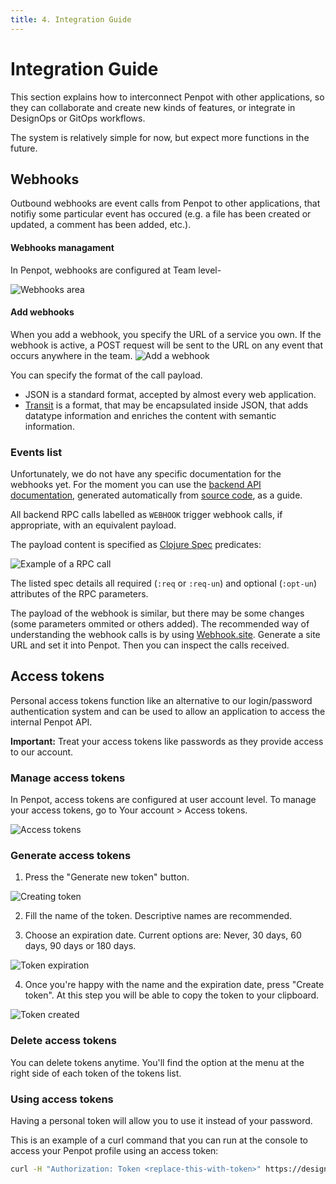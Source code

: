```yaml
---
title: 4. Integration Guide
---
```


# Integration Guide

This section explains how to interconnect Penpot with other applications, so
they can collaborate and create new kinds of features, or integrate in DesignOps
or GitOps workflows.

The system is relatively simple for now, but expect more functions in the future.

## Webhooks

Outbound webhooks are event calls from Penpot to other applications, that
notifiy some particular event has occured (e.g. a file has been created or
updated, a comment has been added, etc.).

#### Webhooks managament
In Penpot, webhooks are configured at Team level-

![Webhooks area](/img/tech-guide/webhooks.webp)

#### Add webhooks
When you add a webhook, you specify the URL of a service you own. If the webhook
is active, a POST request will be sent to the URL on any event that occurs anywhere
in the team.
![Add a webhook](/img/tech-guide/add-webhook.webp)

You can specify the format of the call payload.

* JSON is a standard format, accepted by almost every web application.
* <a href="https://github.com/cognitect/transit-format" target="_blank">Transit</a>
is a format, that may be encapsulated inside JSON, that adds datatype
information and enriches the content with semantic information.

### Events list

Unfortunately, we do not have any specific documentation for the webhooks yet.
For the moment you can use the <a href="https://design.penpot.app/api/_doc"
target="_blank">backend API documentation</a>, generated automatically from <a
href="https://github.com/penpot/penpot/tree/main/backend/src/app/rpc"
target="_blank">source code</a>, as a guide.

All backend RPC calls labelled as <code class="language-bash">WEBHOOK</code> trigger webhook calls, if
appropriate, with an equivalent payload.

The payload content is specified as <a href="https://clojure.org/guides/spec"
target="_blank">Clojure Spec</a> predicates:

![Example of a RPC call](/img/tech-guide/webhook-call.webp)

The listed spec details all required (<code class="language-bash">:req</code> or <code class="language-bash">:req-un</code>) and optional
(<code class="language-bash">:opt-un</code>) attributes of the RPC parameters.

The payload of the webhook is similar, but there may be some changes (some
parameters ommited or others added). The recommended way of understanding the
webhook calls is by using <a href="https://webhook.site/" target="_blank">Webhook.site</a>.
Generate a site URL and set it into Penpot. Then you can inspect the calls received.


## Access tokens

Personal access tokens function like an alternative to our login/password authentication system and can be used to allow an application to access the internal Penpot API.

<p class="advice"><strong>Important:</strong> Treat your access tokens like passwords as they provide access to our account.</p>

### Manage access tokens
In Penpot, access tokens are configured at user account level. To manage your access tokens, go to Your account > Access tokens.

![Access tokens](/img/tech-guide/access-tokens.webp)

### Generate access tokens

1. Press the "Generate new token" button.

![Creating token](/img/tech-guide/access-tokens-create-1.webp)

2. Fill the name of the token. Descriptive names are recommended.

3. Choose an expiration date. Current options are: Never, 30 days, 60 days, 90 days or 180 days.

![Token expiration](/img/tech-guide/access-tokens-create-2.webp)

4. Once you're happy with the name and the expiration date, press "Create token". At this step you will be able to copy the token to your clipboard.

![Token created](/img/tech-guide/access-tokens-create-3.webp)

### Delete access tokens

You can delete tokens anytime. You'll find the option at the menu at the right side of each token of the tokens list.


### Using access tokens

Having a personal token will allow you to use it instead of your password.

This is an example of a curl command that you can run at the console to access your Penpot profile using an access token:

```bash
curl -H "Authorization: Token <replace-this-with-token>" https://design.penpot.app/api/rpc/command/get-profile
```
